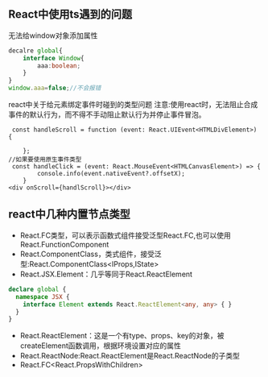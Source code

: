 ## React中使用ts遇到的问题
无法给window对象添加属性
```typescript
decalre global{
    interface Window{
        aaa:boolean;    
    }
}
window.aaa=false;//不会报错
```
react中关于给元素绑定事件时碰到的类型问题
注意:使用react时，无法阻止合成事件的默认行为，而不得不手动阻止默认行为并停止事件冒泡。
```tsx
 const handleScroll = function (event: React.UIEvent<HTMLDivElement>) {

    };
//如果要使用原生事件类型
 const handleClick = (event: React.MouseEvent<HTMLCanvasElement>) => {
        console.info(event.nativeEvent?.offsetX);
    }
<div onScroll={handlScroll}></div>
```
## react中几种内置节点类型
- React.FC类型，可以表示函数式组件接受泛型React.FC<IProps>,也可以使用React.FunctionComponent
- React.ComponentClass，类式组件，接受泛型:React.ComponentClass<IProps,IState>
- React.JSX.Element：几乎等同于React.ReactElement
```typescript
declare global {
  namespace JSX {
    interface Element extends React.ReactElement<any, any> { }
  }
}
```
- React.ReactElement：这是一个有type、props、key的对象，被createElement函数调用，根据环境设置对应的属性
- React.ReactNode:React.ReactElement是React.ReactNode的子类型
- React.FC<React.PropsWithChildren>
